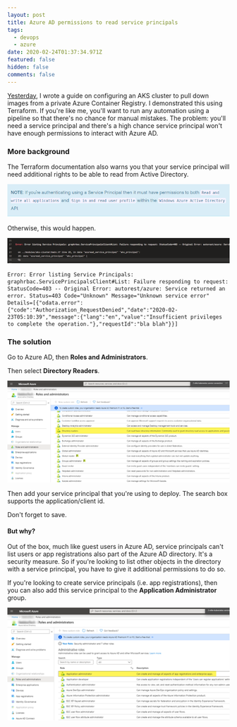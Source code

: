```yaml
---
layout: post
title: Azure AD permissions to read service principals
tags:
  - devops
  - azure
date: 2020-02-24T01:37:34.971Z
featured: false
hidden: false
comments: false
---
```

[Yesterday](https://gaunacode.com/azure-container-registry-and-aks-with-terraform), I wrote a guide on configuring an AKS cluster to pull down images from a private Azure Container Registry. I demonstrated this using Terraform. If you're like me, you'll want to run any automation using a pipeline so that there's no chance for manual mistakes. The problem: you'll need a service principal and there's a high chance service principal won't have enough permissions to interact with Azure AD.

<!--more-->

### More background

The Terraform documentation also warns you that your service principal will need additional rights to be able to read from Active Directory.

![](/assets/uploads/2020-02-23_20-45-52.png#center "Terraform documentation warning")

Otherwise, this would happen.

![](/assets/uploads/2020-02-23_20-48-47.png#center "Sample error message")

```
Error: Error listing Service Principals: graphrbac.ServicePrincipalsClient#List: Failure responding to request: StatusCode=403 -- Original Error: autorest/azure: Service returned an error. Status=403 Code="Unknown" Message="Unknown service error" Details=[{"odata.error":{"code":"Authorization_RequestDenied","date":"2020-02-23T05:10:39","message":{"lang":"en","value":"Insufficient privileges to complete the operation."},"requestId":"bla blah"}}]
```

### The solution

Go to Azure AD, then **Roles and Administrators**. 

Then select **Directory Readers**.

![](/assets/uploads/2020-02-23_20-41-53.png#wide "Select the Directory Readers group in Azure AD")

Then add your service principal that you're using to deploy.  The search box supports the application/client id.

Don't forget to save.

#### But why?

Out of the box, much like guest users in Azure AD, service principals can't list users or app registrations also part of the Azure AD directory. It's a security measure.  So if you're looking to list other objects in the directory with a service principal, you have to give it additional permissions to do so.

If you're looking to create service principals (i.e. app registrations), then you can also add this service principal to the **Application Administrator** group.

![](/assets/uploads/2020-02-23_20-39-03.png "Application administrator")
